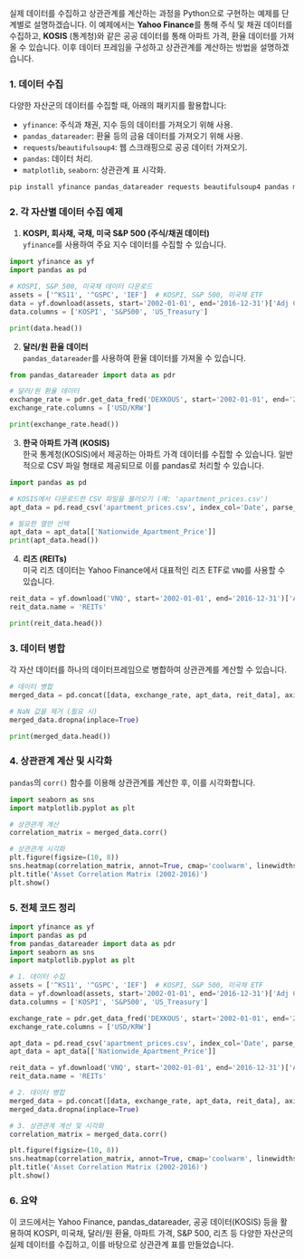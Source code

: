 실제 데이터를 수집하고 상관관계를 계산하는 과정을 Python으로 구현하는 예제를 단계별로 설명하겠습니다. 이 예제에서는 **Yahoo Finance**를 통해 주식 및 채권 데이터를 수집하고, **KOSIS** (통계청)와 같은 공공 데이터를 통해 아파트 가격, 환율 데이터를 가져올 수 있습니다. 이후 데이터 프레임을 구성하고 상관관계를 계산하는 방법을 설명하겠습니다.

### 1. 데이터 수집

다양한 자산군의 데이터를 수집할 때, 아래의 패키지를 활용합니다:
- `yfinance`: 주식과 채권, 지수 등의 데이터를 가져오기 위해 사용.
- `pandas_datareader`: 환율 등의 금융 데이터를 가져오기 위해 사용.
- `requests`/`beautifulsoup4`: 웹 스크래핑으로 공공 데이터 가져오기.
- `pandas`: 데이터 처리.
- `matplotlib`, `seaborn`: 상관관계 표 시각화.

```bash
pip install yfinance pandas_datareader requests beautifulsoup4 pandas matplotlib seaborn
```

### 2. 각 자산별 데이터 수집 예제

1. **KOSPI, 회사채, 국채, 미국 S&P 500 (주식/채권 데이터)**  
   `yfinance`를 사용하여 주요 지수 데이터를 수집할 수 있습니다.

```python
import yfinance as yf
import pandas as pd

# KOSPI, S&P 500, 미국채 데이터 다운로드
assets = ['^KS11', '^GSPC', 'IEF']  # KOSPI, S&P 500, 미국채 ETF
data = yf.download(assets, start='2002-01-01', end='2016-12-31')['Adj Close']
data.columns = ['KOSPI', 'S&P500', 'US_Treasury']

print(data.head())
```

2. **달러/원 환율 데이터**  
   `pandas_datareader`를 사용하여 환율 데이터를 가져올 수 있습니다.

```python
from pandas_datareader import data as pdr

# 달러/원 환율 데이터
exchange_rate = pdr.get_data_fred('DEXKOUS', start='2002-01-01', end='2016-12-31')
exchange_rate.columns = ['USD/KRW']

print(exchange_rate.head())
```

3. **한국 아파트 가격 (KOSIS)**  
   한국 통계청(KOSIS)에서 제공하는 아파트 가격 데이터를 수집할 수 있습니다. 일반적으로 CSV 파일 형태로 제공되므로 이를 pandas로 처리할 수 있습니다.

```python
import pandas as pd

# KOSIS에서 다운로드한 CSV 파일을 불러오기 (예: 'apartment_prices.csv')
apt_data = pd.read_csv('apartment_prices.csv', index_col='Date', parse_dates=True)

# 필요한 열만 선택
apt_data = apt_data[['Nationwide_Apartment_Price']]
print(apt_data.head())
```

4. **리츠 (REITs)**  
   미국 리츠 데이터는 Yahoo Finance에서 대표적인 리츠 ETF로 `VNQ`를 사용할 수 있습니다.

```python
reit_data = yf.download('VNQ', start='2002-01-01', end='2016-12-31')['Adj Close']
reit_data.name = 'REITs'

print(reit_data.head())
```

### 3. 데이터 병합

각 자산 데이터를 하나의 데이터프레임으로 병합하여 상관관계를 계산할 수 있습니다.

```python
# 데이터 병합
merged_data = pd.concat([data, exchange_rate, apt_data, reit_data], axis=1)

# NaN 값을 제거 (필요 시)
merged_data.dropna(inplace=True)

print(merged_data.head())
```

### 4. 상관관계 계산 및 시각화

`pandas`의 `corr()` 함수를 이용해 상관관계를 계산한 후, 이를 시각화합니다.

```python
import seaborn as sns
import matplotlib.pyplot as plt

# 상관관계 계산
correlation_matrix = merged_data.corr()

# 상관관계 시각화
plt.figure(figsize=(10, 8))
sns.heatmap(correlation_matrix, annot=True, cmap='coolwarm', linewidths=0.5)
plt.title('Asset Correlation Matrix (2002-2016)')
plt.show()
```

### 5. 전체 코드 정리

```python
import yfinance as yf
import pandas as pd
from pandas_datareader import data as pdr
import seaborn as sns
import matplotlib.pyplot as plt

# 1. 데이터 수집
assets = ['^KS11', '^GSPC', 'IEF']  # KOSPI, S&P 500, 미국채 ETF
data = yf.download(assets, start='2002-01-01', end='2016-12-31')['Adj Close']
data.columns = ['KOSPI', 'S&P500', 'US_Treasury']

exchange_rate = pdr.get_data_fred('DEXKOUS', start='2002-01-01', end='2016-12-31')
exchange_rate.columns = ['USD/KRW']

apt_data = pd.read_csv('apartment_prices.csv', index_col='Date', parse_dates=True)
apt_data = apt_data[['Nationwide_Apartment_Price']]

reit_data = yf.download('VNQ', start='2002-01-01', end='2016-12-31')['Adj Close']
reit_data.name = 'REITs'

# 2. 데이터 병합
merged_data = pd.concat([data, exchange_rate, apt_data, reit_data], axis=1)
merged_data.dropna(inplace=True)

# 3. 상관관계 계산 및 시각화
correlation_matrix = merged_data.corr()

plt.figure(figsize=(10, 8))
sns.heatmap(correlation_matrix, annot=True, cmap='coolwarm', linewidths=0.5)
plt.title('Asset Correlation Matrix (2002-2016)')
plt.show()
```

### 6. 요약

이 코드에서는 Yahoo Finance, pandas_datareader, 공공 데이터(KOSIS) 등을 활용하여 KOSPI, 미국채, 달러/원 환율, 아파트 가격, S&P 500, 리츠 등 다양한 자산군의 실제 데이터를 수집하고, 이를 바탕으로 상관관계 표를 만들었습니다.